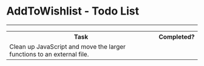 <script>
    console.log('Test');
</script>

<h1>AddToWishlist - Todo List</h1>

<hr>

<table>
    <tr>
        <th>Task</th>
        <th>Completed?</th>
    </tr>
    <tr>
        <td>Clean up JavaScript and move the larger functions to an external file.</td>
        <td></td>
    </tr>
</table>